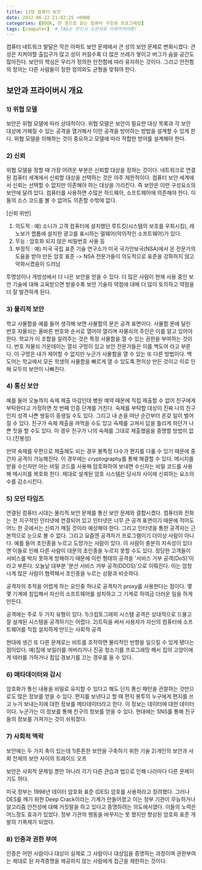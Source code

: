 ```yaml
---
title: 13장 컴퓨터 보안
date: 2022-06-22 21:02:25 +0900
categories: [BOOK, 한 권으로 읽는 컴퓨터 구조와 프로그래밍]
tags: [computer]  # TAG는 반드시 소문자로 이루어져야함!
---
```


컴퓨터 네트워크 발달은 작은 아파트 보안 문제에서 큰 성의 보안 문제로 변화시켰다. 큰 성은 지켜야할 출입구가 많고 성이 커질수록 더 많은 쓰레가 쌓이고 버그가 숨을 공간도 많아진다.
보안의 핵심은 우리가 정의한 안전함에 따라 유지하는 것이다. 그리고 안전함의 정의는 다른 사람들이 정한 정의와도 균형을 맞춰야 한다.

## 보안과 프라이버시 개요
### 1) 위협 모델
보안은 위협 모델에 따라 상대적이다. 위협 모델은 보안이 필요한 대상 목록과 각 보안 대상에 가해질 수 있는 공격을 열거해서 이런 공격을 방어하는 방법을 설계할 수 있게 한다.
위협 모델을 이해하는 것이 중요하고 모델에 따라 적합한 방어를 설계해아 한다.

### 2) 신뢰
위협 모델을 정할 때 가장 어려운 부분은 신뢰할 대상을 정하는 것이다. 네트워크로 연결된 컴퓨터 세계에서 신뢰할 대상을 선택하는 것은 아주 제한적이다. 컴퓨터 보안 세계에서 신뢰는 선택할 수 없지만 의존해야 하는 대상을 가리킨다. 즉 보안은 이런 구성요소의 보안에 달려 있다.
컴퓨터를 사용하면 수많은 하드웨어, 소프트웨어에 의존해야 한다. 이들의 소스 코드를 볼 수 없어도 의존할 수밖에 없다.

[신뢰 위반]

1. 의도적 : 예) 소니가 고객 컴퓨터에 설치했던 루트킷(시스템의 보호를 우회시킴), 레노보가 랩톱에 설치한 광고를 표시하는 멀웨어(악의적인 소프트웨어)가 있다.
2. 무능 : 암호화 되지 않은 비밀번호 사용 등
3. 부정직 : 예) 미국 국립 표준 기술 연구소가 미국 국가안보국(NSA)에서 온 전문가의 도움을 받아 만든 암호 표준 -> NSA 전문가들이 의도적으로 표준을 강화하지 않고 악화시켰음이 드러남

투명성이나 개방성에서 더 나은 보안을 얻을 수 있다. 더 많은 사람이 현재 사용 중인 보안 기술에 대해 교육받으면 받을수록 보안 기술의 약점에 대해 더 많이 토의하고 약점을 더 잘 발견하게 된다.

### 3) 물리적 보안
학교 사물함을 예를 들어 생각해 보면 사물함의 문은 공격 표면이다. 사물함 문에 달린 번호 자물쇠는 올바른 번호와 순서로 열어야 열리며 자물쇠의 주인은 이를 알고 있어야 한다.  학교가 이 조합을 알려주는 것은 특정 사물함을 열 수 있는 권한을 부여하는 것이다. 번호 자물쇠 가운데이는 열쇠 구멍이 있고
보안 전문가들은 이를 백도어 라고 부른다. 이 구멍은 내가 제어할 수 없지만 누군가 사물함을 열 수 있는 또 다른 방법이다. 백도어는 학교에서 모든 학생의 사물함을 빠르게 열 수 있도록 편의상 만든 것이고 이로 인해 모두의 보안이 나빠진다.

### 4) 통신 보안
예를 들어 오늘까지 숙제 제출 마감인데 병원 예약 때문에 직접 제출할 수 없어 친구에게 부탁한다고 가정하면 첫 번째 인증 단계를 거친다. 숙제를 부탁할 대상이 진짜 나의 친구인지 성격 나쁜 쌍둥이 동생일 수도 있다.
그리고 내 손을 떠난 순간부터 온갖 일이 벌어질 수 있다. 친구가 숙제 제출을 까먹을 수도 있고 숙제를 고쳐서 답을 틀리게 하던가 나쁜 짓을 할 수도 있다. 이 경우 친구가 나의 숙제를 그대로 제출했음을 증명할 방법이 없다.(진봉성)

만약 숙제를 우편으로 제출해도 되는 경우 불특정 다수가 편지를 다룰 수 있기 때문에 중간자 공격이 가능해진다. 이 경우에는 cryptography를 통해 해결할 수 있다. 메시지를 받을 수신자만 아는 비밀 코드를 사용해 암호화하여 보내면 수신자는 비밀 코드를 사용해 메시지를 복호화 한다.
제대로 설계된 암호 시스템은 당사자 사이에 신뢰하는 요소의 수를 감소시킨다.

### 5) 모던 타임즈
연결된 컴퓨터 시대는 물리적 보안 문제를 통신 보안 문제와 결합시켰다. 컴퓨터와 전화는 전 지구적인 인터넷에 연결되어 있고 인터넷은 너무 큰 공격 표면이기 때문에 적어도 어느 한 곳에서는 신뢰가 깨질 것이라 예상해야 한다. 그리고 인터넷을 통한 공격자는 근본적으로 눈으로 볼 수 없다.
그리고 요즘엔 공격자가 프로그램이기 더이상 사람이 아니다. 예를 들어 초인종을 누르고 도망가는 사람이 있다. 이 사람이 충분히 지속성이 있다면 이들로 인해 다른 사람이 대문의 초인종을 누르지 못할 수도 있다. 정당한 고객들이 서비스를 박지 못하게 방해하기 때문에 이런 형태의 공격을 '서비스 거부 공격(DoS)'이라고 부른다.
오늘날 대부분 '분산 서비스 거부 공격(DDOS)'으로 이뤄진다. 이는 엄청나게 많은 사람이 협력해서 초인종을 누르는 상황과 비슷하다.

공격자의 추적을 어렵게 하는 요인중 하나로 공격자가 proxy를 사용한다는 점이다. 몇몇 기계에 침입해서 자신의 소프트웨어를 설치하고 그 기계로 하여금 더러운 일을 하게 만든다.

공격에는 주로 두 가지 유형이 있다. 1)크립토그래피 시스템 공격은 상대적으로 드물고 잘 설계된 시스템을 공격하기는 어렵다. 2)트릭을 써서 사용자가 자신의 컴퓨터에 소프트웨어를 직접 설치하게 만드는 사회적 공격

현대에 생긴 또 다른 문제로는 비트를 조작하면 물리적인 반향을 일으킬 수 있게 됐다는 점이있다. 예)집에 보일러를 꺼버리거나 진공 청소기를 프로그래밍 해서 집의 고양이에게 테러를 가하거나 침입 경보기를 끄는 경우를 들 수 있다.

### 6) 메타데이터와 감시
암호화가 통신 내용을 비밀로 유지할 수 있다고 해도 단지 통신 패턴을 관찰하는 것만으로도 많은 정보를 얻을 수 있다. 편지를 보낸다고 할 때 편지 봉투의 누구에게 편지를 쓰고 누가 보내는지에 대한 정보를 메타데이터라고 한다. 이 정보는 데이터에 대한 데이터이다.
누군가는 이 정보를 통해 친구의 정보를 얻을 수 있다. 현대에는 SNS를 통해 친구들의 정보를 가져가는 것이 쉬워졌다.

### 7) 사회적 맥락
보안에는 두 가지 축이 있는데 1)튼튼한 보안을 구축하기 위한 기술 2)개인의 보안과 사회 전체의 보안 사이의 트레이드 오프

보안은 사회적 문제일 뿐만 아니라 각기 다른 관습과 법으로 인해 나라마다 다른 문제이기도 하다.

미국 정부는 1998년 데이터 암호화 표준 (DES) 암호를 사용하라고 장려했다. 그러나 DES를 깨기 위한 Deep Crack이라는 기계가 만들어졌고 이는 정부 기관이 무능하거나 알고리즘 안전성에 대해 거짓말을 하고 있다고 증명하려는 의도에서였다.
이들의 노력은 어느정도 효과가 있었다. 정부 기관의 행동을 바꾸지는 못 했지만 향상된 암호화 표준 개발의 기폭제가 되었다.

### 8) 인증과 권한 부여
인증은 어떤 사람이나 대상이 실제로 그 사람이나 대상임을 증명하는 과정이며 권한부여는 제대로 된 자격증명을 제공하지 않는 사람에게 접근을 제한하는 것이다.
